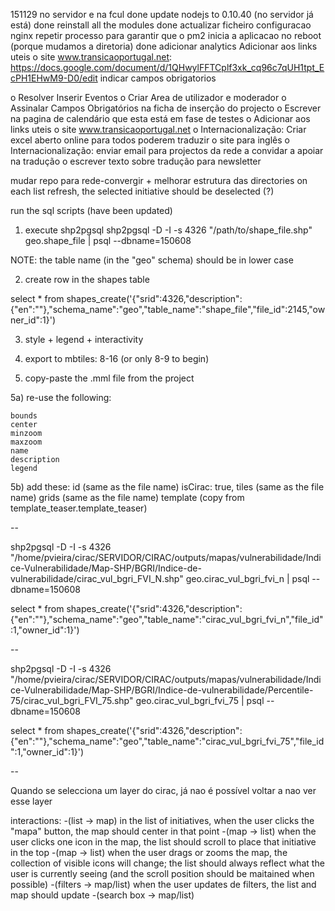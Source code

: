 151129
no servidor e na fcul
  done update nodejs to 0.10.40 (no servidor já está)
  done reinstall all the modules
  done actualizar ficheiro configuracao nginx
    repetir processo para garantir que o pm2 inicia a aplicacao no reboot (porque mudamos a diretoria)
    done adicionar analytics
Adicionar aos links uteis o site www.transicaoportugal.net:
    https://docs.google.com/document/d/1QHwylFFTCplf3xk_cq96c7qUH1tpt_EcPH1EHwM9-D0/edit
indicar campos obrigatorios

o   Resolver Inserir Eventos
o   Criar Area de utilizador e moderador
o   Assinalar Campos Obrigatórios na ficha de inserção do projecto
o   Escrever na pagina de calendário que esta está em fase de testes
o   Adicionar aos links uteis o site www.transicaoportugal.net
o   Internacionalização: Criar excel aberto online para todos poderem traduzir o site para inglês
o   Internacionalização: enviar email para projectos da rede a convidar a apoiar na tradução
o   escrever texto sobre tradução para newsletter


mudar repo para rede-convergir + melhorar estrutura das directories
on each list refresh, the selected initiative should be deselected (?)

run the sql scripts (have been updated)




1) execute shp2pgsql
shp2pgsql -D -I -s 4326                 "/path/to/shape_file.shp" geo.shape_file | psql --dbname=150608

NOTE: the table name (in the "geo" schema) should be in lower case


2) create row in the shapes table

select * from shapes_create('{"srid":4326,"description":{"en":""},"schema_name":"geo","table_name":"shape_file","file_id":2145,"owner_id":1}')


3) style + legend + interactivity


4) export to mbtiles: 8-16 (or only 8-9 to begin)


5) copy-paste the .mml file from the project 

5a) re-use the following:

    bounds
    center
    minzoom
    maxzoom
    name
    description
    legend

5b) add these:
    id (same as the file name)
    isCirac: true,
    tiles (same as the file name)
    grids (same as the file name)
    template (copy from template_teaser.template_teaser)


    

    

--

shp2pgsql -D -I -s 4326      "/home/pvieira/cirac/SERVIDOR/CIRAC/outputs/mapas/vulnerabilidade/Indice-Vulnerabilidade/Map-SHP/BGRI/Indice-de-vulnerabilidade/cirac_vul_bgri_FVI_N.shp" geo.cirac_vul_bgri_fvi_n | psql --dbname=150608

select * from shapes_create('{"srid":4326,"description":{"en":""},"schema_name":"geo","table_name":"cirac_vul_bgri_fvi_n","file_id":1,"owner_id":1}')

--


shp2pgsql -D -I -s 4326  \
"/home/pvieira/cirac/SERVIDOR/CIRAC/outputs/mapas/vulnerabilidade/Indice-Vulnerabilidade/Map-SHP/BGRI/Indice-de-vulnerabilidade/Percentile-75/cirac_vul_bgri_FVI_75.shp" geo.cirac_vul_bgri_fvi_75 | psql --dbname=150608

select * from shapes_create('{"srid":4326,"description":{"en":""},"schema_name":"geo","table_name":"cirac_vul_bgri_fvi_75","file_id":1,"owner_id":1}')

--





Quando se selecciona um layer do cirac, já nao é possível voltar a nao ver esse layer


interactions:
    -(list -> map) in the list of initiatives, when the user clicks the "mapa" button, the map should center in that point
    -(map -> list) when the user clicks one icon in the map, the list should scroll to place that initiative in the top
    -(map -> list) when the user drags or zooms the map, the collection of visible  icons will change; the list should always reflect what the user is currently seeing (and the scroll position should be maitained when possible)
    -(filters -> map/list) when the user updates de filters, the list and map should update
    -(search box -> map/list) 